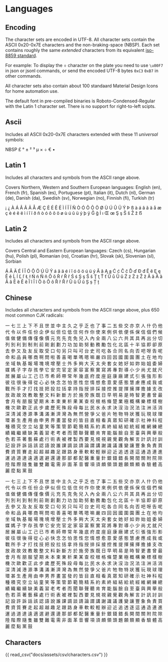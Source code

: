 <h1>Languages</h1>

## Encoding

The character sets are encoded in UTF-8. All character sets contain the ASCII 0x20-0x7E characters and the non-braking-space (NBSP). Each set contains roughly the same *extended* characters from its equivalent [iso-8859 standard](https://en.wikipedia.org/wiki/ISO/IEC_8859).

For example: To display the &#x00F7; character on the plate you need to use `\u00F7` in json or jsonl commands, or send the encoded UTF-8 bytes `0xC3` `0xB7` in other commands.

All character sets also contain about 100 standaard Material Design Icons for home automation use.

The default font in pre-compiled binaries is Roboto-Condensed-Regular with the Latin 1 character set. There is no support for right-to-left scipts.

## Ascii

Includes all ASCII 0x20-0x7E characters extended with these 11 *universal* symbols: 

NBSP
&#x00A3;
&#x00B0;
&#x00B1;
&#x00B2;
&#x00B3;
&#x00B5;
&#x00D7;
&#x00F7;
&#x20AC;
&#x2022;


## Latin 1

Includes all characters and symbols from the ASCII range above.

Covers Northern, Western and Southern European languages: English (en), French (fr), Spanish (es), Portuguese (pt), Italian (it), Dutch (nl), German (de), Danish (da), Swedish (sv), Norwegian (no), Finnish (fi), Turkish (tr)

&#x00A1;
&#x00BF;
&#x00C0;
&#x00C1;
&#x00C2;
&#x00C3;
&#x00C4;
&#x00C5;
&#x00C6;
&#x00C7;
&#x00C8;
&#x00C9;
&#x00CA;
&#x00CB;
&#x00CC;
&#x00CD;
&#x00CE;
&#x00CF;
&#x00D1;
&#x00D2;
&#x00D3;
&#x00D4;
&#x00D5;
&#x00D6;
&#x00D8;
&#x00D9;
&#x00DA;
&#x00DB;
&#x00DC;
&#x00DD;
&#x00DE;
&#x00DF;
&#x00E0;
&#x00E1;
&#x00E2;
&#x00E3;
&#x00E4;
&#x00E5;
&#x00E6;
&#x00E7;
&#x00E8;
&#x00E9;
&#x00EA;
&#x00EB;
&#x00EC;
&#x00ED;
&#x00EE;
&#x00EF;
&#x00F0;
&#x00F1;
&#x00F2;
&#x00F3;
&#x00F4;
&#x00F5;
&#x00F6;
&#x00F8;
&#x00F9;
&#x00FA;
&#x00FB;
&#x00FC;
&#x00FD;
&#x00FE;
&#x00FF;
&#x011E;
&#x011F;
&#x0130;
&#x0131;
&#x0152;
&#x0153;
&#x015E;
&#x015F;
&#x0160;
&#x0161;
&#x017D;
&#x017E;
&#x1E9E;


## Latin 2

Includes all characters and symbols from the ASCII range above.

Covers Central and Eastern European languages: Czech (cs), Hungarian (hu), Polish (pl), Romanian (ro), Croatian (hr), Slovak (sk), Slovenian (sl), Sorbian

&#x00C1;
&#x00C2;
&#x00C4;
&#x00C9;
&#x00CD;
&#x00CE;
&#x00D3;
&#x00D4;
&#x00D6;
&#x00DA;
&#x00DC;
&#x00DD;
&#x00E1;
&#x00E2;
&#x00E4;
&#x00E9;
&#x00ED;
&#x00EE;
&#x00F3;
&#x00F4;
&#x00F6;
&#x00FA;
&#x00FC;
&#x00FD;
&#x0102;
&#x0103;
&#x0104;
&#x0105;
&#x0106;
&#x0107;
&#x010C;
&#x010D;
&#x010E;
&#x010F;
&#x0110;
&#x0111;
&#x0114;
&#x0115;
&#x0118;
&#x0119;
&#x011A;
&#x011B;
&#x0139;
&#x013A;
&#x013D;
&#x013E;
&#x0141;
&#x0142;
&#x0143;
&#x0144;
&#x0147;
&#x0148;
&#x0150;
&#x0151;
&#x0154;
&#x0155;
&#x0158;
&#x0159;
&#x015A;
&#x015B;
&#x015E;
&#x015F;
&#x0160;
&#x0161;
&#x0162;
&#x0163;
&#x0164;
&#x0165;
&#x016E;
&#x016F;
&#x0170;
&#x0171;
&#x0179;
&#x017A;
&#x017B;
&#x017C;
&#x017D;
&#x017E;<!-- Serbo-Croatian Digraphs: Usually written as separate letters
&#x01C4;
&#x01C5;
&#x01C6;
&#x01C7;
&#x01C8;
&#x01C9;
&#x01CA;
&#x01CB;
&#x01CC;
-->
&#x01CD;
&#x01CE;
&#x0200;
&#x0201;
&#x0202;
&#x0203;
&#x0204;
&#x0205;
&#x0206;
&#x0207;
&#x0208;
&#x0209;
&#x020A;
&#x020B;
&#x020C;
&#x020D;
&#x020E;
&#x020F;
&#x0210;
&#x0211;
&#x0212;
&#x0213;
&#x0214;
&#x0215;
&#x0216;
&#x0217;
&#x0218;
&#x0219;
&#x021A;
&#x021B;


## Chinese

Includes all characters and symbols from the ASCII range above, plus 650 most common CJK radicals:

&#x4E00;
&#x4E03;
&#x4E09;
&#x4E0A;
&#x4E0B;
&#x4E0D;
&#x4E14;
&#x4E16;
&#x4E26;
&#x4E2D;
&#x4E3B;
&#x4E45;
&#x4E4B;
&#x4E4E;
&#x4E4F;
&#x4E5F;
&#x4E86;
&#x4E8B;
&#x4E8C;
&#x4E94;
&#x4E9B;
&#x4EA4;
&#x4EA6;
&#x4EAC;
&#x4EBA;
&#x4EC0;
&#x4ECD;
&#x4ED6;
&#x4EE3;
&#x4EE4;
&#x4EE5;
&#x4EF6;
&#x4EFB;
&#x4EFD;
&#x4F01;
&#x4F0A;
&#x4F3C;
&#x4F46;
&#x4F4D;
&#x4F4E;
&#x4F4F;
&#x4F55;
&#x4F5C;
&#x4F60;
&#x4F7F;
&#x4F86;
&#x4F8B;
&#x4F9B;
&#x4F9D;
&#x4FBF;
&#x4FC2;
&#x4FDD;
&#x4FE1;
&#x500B;
&#x5011;
&#x5019;
&#x503C;
&#x505A;
&#x5065;
&#x5099;
&#x50B3;
&#x50C5;
&#x50CF;
&#x50F9;
&#x5143;
&#x5145;
&#x5148;
&#x514B;
&#x514D;
&#x5152;
&#x5165;
&#x5167;
&#x5168;
&#x5169;
&#x516B;
&#x516C;
&#x516D;
&#x5171;
&#x5176;
&#x5177;
&#x518D;
&#x51FA;
&#x5206;
&#x5207;
&#x5217;
&#x5225;
&#x5229;
&#x5230;
&#x5236;
&#x5247;
&#x524D;
&#x525B;
&#x5275;
&#x5283;
&#x529B;
&#x529F;
&#x52A0;
&#x52A9;
&#x52AA;
&#x52D5;
&#x52D9;
&#x52F5;
&#x5305;
&#x5316;
&#x5317;
&#x5340;
&#x5341;
&#x534A;
&#x5354;
&#x5373;
&#x537B;
&#x539F;
&#x53BB;
&#x53C3;
&#x53C8;
&#x53CA;
&#x53CB;
&#x53CD;
&#x53D6;
&#x53D7;
&#x53E3;
&#x53E5;
&#x53E6;
&#x53EA;
&#x53EB;
&#x53EF;
&#x53F0;
&#x53F2;
&#x53F8;
&#x5403;
&#x5404;
&#x5408;
&#x540C;
&#x540D;
&#x5411;
&#x5426;
&#x5427;
&#x5440;
&#x544A;
&#x5462;
&#x547D;
&#x548C;
&#x54C1;
&#x54E1;
&#x54EA;
&#x5546;
&#x554A;
&#x554F;
&#x5566;
&#x5584;
&#x559C;
&#x559D;
&#x55AE;
&#x55CE;
&#x55EF;
&#x561B;
&#x56B4;
&#x56DB;
&#x56DE;
&#x56E0;
&#x570B;
&#x570D;
&#x5712;
&#x5718;
&#x571F;
&#x5728;
&#x5730;
&#x5747;
&#x5750;
&#x57DF;
&#x57F7;
&#x57FA;
&#x5831;
&#x5834;
&#x584A;
&#x5883;
&#x589E;
&#x58D3;
&#x58EB;
&#x5916;
&#x591A;
&#x5920;
&#x5927;
&#x5929;
&#x592A;
&#x592E;
&#x5957;
&#x5973;
&#x5979;
&#x597D;
&#x5982;
&#x59B3;
&#x59CB;
&#x59D0;
&#x59D4;
&#x5A66;
&#x5A92;
&#x5ABD;
&#x5B50;
&#x5B57;
&#x5B58;
&#x5B69;
&#x5B78;
&#x5B83;
&#x5B89;
&#x5B8C;
&#x5B98;
&#x5B9A;
&#x5BB6;
&#x5BB9;
&#x5BCC;
&#x5BDF;
&#x5BE6;
&#x5BEB;
&#x5C07;
&#x5C08;
&#x5C0D;
&#x5C0E;
&#x5C0F;
&#x5C11;
&#x5C1A;
&#x5C24;
&#x5C31;
&#x5C3A;
&#x5C45;
&#x5C55;
&#x5C6C;
&#x5C71;
&#x5DE5;
&#x5DF1;
&#x5DF2;
&#x5E02;
&#x5E0C;
&#x5E2B;
&#x5E36;
&#x5E38;
&#x5E74;
&#x5E7E;
&#x5E95;
&#x5E9C;
&#x5EA6;
&#x5EA7;
&#x5EAD;
&#x5EB7;
&#x5EE0;
&#x5EFA;
&#x5F0F;
&#x5F15;
&#x5F35;
&#x5F37;
&#x5F62;
&#x5F71;
&#x5F7C;
&#x5F80;
&#x5F88;
&#x5F8C;
&#x5F97;
&#x5F9E;
&#x5FC3;
&#x5FC5;
&#x5FEB;
&#x5FF5;
&#x600E;
&#x6015;
&#x601D;
&#x6027;
&#x60A8;
&#x60C5;
&#x60F3;
&#x6108;
&#x610F;
&#x611B;
&#x611F;
&#x614B;
&#x6167;
&#x616E;
&#x61C9;
&#x6210;
&#x6211;
&#x6216;
&#x6230;
&#x6240;
&#x624B;
&#x624D;
&#x6253;
&#x627E;
&#x6280;
&#x628A;
&#x6295;
&#x62C9;
&#x62EC;
&#x62FF;
&#x6301;
&#x6307;
&#x6388;
&#x6392;
&#x63A1;
&#x63A5;
&#x63A7;
&#x63A8;
&#x63D0;
&#x63EE;
&#x64C1;
&#x64C7;
&#x64D4;
&#x64DA;
&#x652F;
&#x6539;
&#x653E;
&#x653F;
&#x6545;
&#x6548;
&#x6559;
&#x6562;
&#x6574;
&#x6587;
&#x6599;
&#x65B0;
&#x65B7;
&#x65B9;
&#x65BC;
&#x65BD;
&#x65C1;
&#x65CF;
&#x65E2;
&#x65E5;
&#x65E9;
&#x660E;
&#x6613;
&#x662F;
&#x6642;
&#x667A;
&#x66F4;
&#x66F8;
&#x66FE;
&#x6700;
&#x6703;
&#x6708;
&#x6709;
&#x670B;
&#x670D;
&#x671B;
&#x671F;
&#x672A;
&#x672C;
&#x675F;
&#x6771;
&#x6790;
&#x679C;
&#x67D0;
&#x67E5;
&#x6821;
&#x6839;
&#x683C;
&#x689D;
&#x695A;
&#x696D;
&#x6975;
&#x6982;
&#x69CB;
&#x6A02;
&#x6A19;
&#x6A23;
&#x6A39;
&#x6A5F;
&#x6B21;
&#x6B50;
&#x6B61;
&#x6B63;
&#x6B64;
&#x6B65;
&#x6B72;
&#x6B77;
&#x6B7B;
&#x6B8A;
&#x6BB5;
&#x6BCD;
&#x6BCF;
&#x6BD4;
&#x6C11;
&#x6C34;
&#x6C38;
&#x6C42;
&#x6C7A;
&#x6C92;
&#x6CBB;
&#x6CC1;
&#x6CD5;
&#x6CE8;
&#x6D32;
&#x6D3B;
&#x6D88;
&#x6DF1;
&#x6E05;
&#x6E1B;
&#x6E2F;
&#x6E90;
&#x6E96;
&#x6E9D;
&#x6EFF;
&#x6F38;
&#x6FDF;
&#x7063;
&#x70BA;
&#x7121;
&#x7136;
&#x71DF;
&#x722D;
&#x7236;
&#x7238;
&#x7247;
&#x7260;
&#x7269;
&#x7279;
&#x72C0;
&#x7372;
&#x73A9;
&#x73FE;
&#x7403;
&#x7406;
&#x74B0;
&#x751A;
&#x751F;
&#x7522;
&#x7528;
&#x7531;
&#x7533;
&#x7537;
&#x754C;
&#x756B;
&#x7576;
&#x767C;
&#x7684;
&#x7686;
&#x76EE;
&#x76F4;
&#x76F8;
&#x770B;
&#x771F;
&#x773E;
&#x77E5;
&#x7814;
&#x78BA;
&#x793A;
&#x793E;
&#x795E;
&#x79D1;
&#x7A0B;
&#x7A2E;
&#x7A4D;
&#x7A76;
&#x7A7A;
&#x7ACB;
&#x7AD9;
&#x7AE5;
&#x7B11;
&#x7B49;
&#x7B56;
&#x7BA1;
&#x7BC0;
&#x7BC4;
&#x7C21;
&#x7CBE;
&#x7CFB;
&#x7D04;
&#x7D20;
&#x7D42;
&#x7D44;
&#x7D50;
&#x7D66;
&#x7D71;
&#x7D93;
&#x7DAD;
&#x7DB2;
&#x7DF4;
&#x7E3D;
&#x7E3E;
&#x7E54;
&#x7E7C;
&#x7E8C;
&#x7F3A;
&#x7F8E;
&#x7FA9;
&#x7FD2;
&#x8001;
&#x8003;
&#x8005;
&#x800C;
&#x805E;
&#x806F;
&#x8072;
&#x807D;
&#x80AF;
&#x80B2;
&#x80FD;
&#x8166;
&#x81C9;
&#x81EA;
&#x81F3;
&#x81FA;
&#x8207;
&#x8208;
&#x8209;
&#x822C;
&#x8272;
&#x82E5;
&#x8336;
&#x8457;
&#x85DD;
&#x8607;
&#x8655;
&#x884C;
&#x8853;
&#x8868;
&#x88AB;
&#x88E1;
&#x88FD;
&#x897F;
&#x8981;
&#x898B;
&#x898F;
&#x8996;
&#x89AA;
&#x89BA;
&#x89C0;
&#x89D2;
&#x89E3;
&#x8A00;
&#x8A08;
&#x8A0A;
&#x8A0E;
&#x8A13;
&#x8A18;
&#x8A2D;
&#x8A31;
&#x8A34;
&#x8A71;
&#x8A72;
&#x8A8D;
&#x8A9E;
&#x8AAA;
&#x8AB0;
&#x8AB2;
&#x8ABF;
&#x8AC7;
&#x8ACB;
&#x8AD6;
&#x8B02;
&#x8B1B;
&#x8B1D;
&#x8B58;
&#x8B70;
&#x8B77;
&#x8B8A;
&#x8B93;
&#x8C50;
&#x8C61;
&#x8CA0;
&#x8CAC;
&#x8CB7;
&#x8CBB;
&#x8CC7;
&#x8CEA;
&#x8CFD;
&#x8D70;
&#x8D77;
&#x8D85;
&#x8D8A;
&#x8DA3;
&#x8DB3;
&#x8DDF;
&#x8DEF;
&#x8EAB;
&#x8ECA;
&#x8EDF;
&#x8F03;
&#x8F15;
&#x8FA6;
&#x8FCE;
&#x8FD1;
&#x8FFD;
&#x900F;
&#x9010;
&#x9019;
&#x901A;
&#x9020;
&#x9023;
&#x9032;
&#x904B;
&#x904E;
&#x9053;
&#x9054;
&#x9060;
&#x9069;
&#x9078;
&#x907F;
&#x9084;
&#x908A;
&#x90A3;
&#x90E8;
&#x90FD;
&#x914D;
&#x91AB;
&#x91CD;
&#x91CF;
&#x91DD;
&#x9280;
&#x9322;
&#x932F;
&#x9577;
&#x958B;
&#x9593;
&#x95DC;
&#x9644;
&#x9662;
&#x9664;
&#x9678;
&#x968E;
&#x969B;
&#x96A8;
&#x96BB;
&#x96D6;
&#x96D9;
&#x96E3;
&#x96FB;
&#x9700;
&#x975E;
&#x9762;
&#x9769;
&#x97F3;
&#x97FF;
&#x9805;
&#x9808;
&#x9817;
&#x9818;
&#x982D;
&#x984C;
&#x9858;
&#x985E;
&#x986F;
&#x9999;
&#x9A57;
&#x9AD4;
&#x9AD8;
&#x9E97;
&#x9EBC;
&#x9EDE;
&#x9EE8;
&#x9F13;



一 
七 
三 
上 
下 
不 
且 
世 
並 
中 
主 
久 
之 
乎 
乏 
也 
了 
事 
二 
五 
些 
交 
亦 
京 
人 
什 
仍 
他 
代 
令 
以 
件 
任 
份 
企 
伊 
似 
但 
位 
低 
住 
何 
作 
你 
使 
來 
例 
供 
依 
便 
係 
保 
信 
個 
們 
候 
值 
做 
健 
備 
傳 
僅 
像 
價 
元 
充 
先 
克 
免 
兒 
入 
內 
全 
兩 
八 
公 
六 
共 
其 
具 
再 
出 
分 
切 
列 
別 
利 
到 
制 
則 
前 
剛 
創 
劃 
力 
功 
加 
助 
努 
動 
務 
勵 
包 
化 
北 
區 
十 
半 
協 
即 
卻 
原 
去 
參 
又 
及 
友 
反 
取 
受 
口 
句 
另 
只 
叫 
可 
台 
史 
司 
吃 
各 
合 
同 
名 
向 
否 
吧 
呀 
告 
呢 
命 
和 
品 
員 
哪 
商 
啊 
問 
啦 
善 
喜 
喝 
單 
嗎 
嗯 
嘛 
嚴 
四 
回 
因 
國 
圍 
園 
團 
土 
在 
地 
均 
坐 
域 
執 
基 
報 
場 
塊 
境 
增 
壓 
士 
外 
多 
夠 
大 
天 
太 
央 
套 
女 
她 
好 
如 
妳 
始 
姐 
委 
婦 
媒 
媽 
子 
字 
存 
孩 
學 
它 
安 
完 
官 
定 
家 
容 
富 
察 
實 
寫 
將 
專 
對 
導 
小 
少 
尚 
尤 
就 
尺 
居 
展 
屬 
山 
工 
己 
已 
市 
希 
師 
帶 
常 
年 
幾 
底 
府 
度 
座 
庭 
康 
廠 
建 
式 
引 
張 
強 
形 
影 
彼 
往 
很 
後 
得 
從 
心 
必 
快 
念 
怎 
怕 
思 
性 
您 
情 
想 
愈 
意 
愛 
感 
態 
慧 
慮 
應 
成 
我 
或 
戰 
所 
手 
才 
打 
找 
技 
把 
投 
拉 
括 
拿 
持 
指 
授 
排 
採 
接 
控 
推 
提 
揮 
擁 
擇 
擔 
據 
支 
改 
放 
政 
故 
效 
教 
敢 
整 
文 
料 
新 
斷 
方 
於 
施 
旁 
族 
既 
日 
早 
明 
易 
是 
時 
智 
更 
書 
曾 
最 
會 
月 
有 
朋 
服 
望 
期 
未 
本 
束 
東 
析 
果 
某 
查 
校 
根 
格 
條 
楚 
業 
極 
概 
構 
樂 
標 
樣 
樹 
機 
次 
歐 
歡 
正 
此 
步 
歲 
歷 
死 
殊 
段 
母 
每 
比 
民 
水 
永 
求 
決 
沒 
治 
況 
法 
注 
洲 
活 
消 
深 
清 
減 
港 
源 
準 
溝 
滿 
漸 
濟 
灣 
為 
無 
然 
營 
爭 
父 
爸 
片 
牠 
物 
特 
狀 
獲 
玩 
現 
球 
理 
環 
甚 
生 
產 
用 
由 
申 
男 
界 
畫 
當 
發 
的 
皆 
目 
直 
相 
看 
真 
眾 
知 
研 
確 
示 
社 
神 
科 
程 
種 
積 
究 
空 
立 
站 
童 
笑 
等 
策 
管 
節 
範 
簡 
精 
系 
約 
素 
終 
組 
結 
給 
統 
經 
維 
網 
練 
總 
績 
織 
繼 
續 
缺 
美 
義 
習 
老 
考 
者 
而 
聞 
聯 
聲 
聽 
肯 
育 
能 
腦 
臉 
自 
至 
臺 
與 
興 
舉 
般 
色 
若 
茶 
著 
藝 
蘇 
處 
行 
術 
表 
被 
裡 
製 
西 
要 
見 
規 
視 
親 
覺 
觀 
角 
解 
言 
計 
訊 
討 
訓 
記 
設 
許 
訴 
話 
該 
認 
語 
說 
誰 
課 
調 
談 
請 
論 
謂 
講 
謝 
識 
議 
護 
變 
讓 
豐 
象 
負 
責 
買 
費 
資 
質 
賽 
走 
起 
超 
越 
趣 
足 
跟 
路 
身 
車 
軟 
較 
輕 
辦 
迎 
近 
追 
透 
逐 
這 
通 
造 
連 
進 
運 
過 
道 
達 
遠 
適 
選 
避 
還 
邊 
那 
部 
都 
配 
醫 
重 
量 
針 
銀 
錢 
錯 
長 
開 
間 
關 
附 
院 
除 
陸 
階 
際 
隨 
隻 
雖 
雙 
難 
電 
需 
非 
面 
革 
音 
響 
項 
須 
頗 
領 
頭 
題 
願 
類 
顯 
香 
驗 
體 
高 
麗 
麼 
點 
黨 
鼓 



<!--
## Character Sets

- latin-1: West European languages: French (fr), Spanish (es), Catalan (ca), Basque (eu), Portuguese (pt), Italian (it), Albanian (sq), Rhaeto-Romanic (rm), Dutch (nl), German (de), Danish (da), Swedish (sv), Norwegian (no), Finnish (fi), Faroese (fo), Icelandic (is), Irish (ga), Scottish (gd), and English (en), incidentally also Afrikaans (af) and Swahili (sw), Australia and much of Africa
- latin-2: Central and Eastern Europe: Czech (cs), Hungarian (hu), Polish (pl), Romanian (ro), Croatian (hr), Slovak (sk), Slovenian (sl), Sorbian
- latin-3: Esperanto (eo) and Maltese
- iso-8859-4 (latin4): Superseeded by Latin6
- iso-8859-5: Cyrillic letters for Bulgarian (bg), Byelorussian (be), Macedonian (mk), Russian (ru), Serbian (sr) and Ukrainian (uk).
- iso-8859-7:  Greek
- ISO-8859-9 (Latin5): Turkish
- iso-8859-10 (latin6): Latin6 rearranged the Latin4 characters, dropped some symbols and the Latvian ŗ, added the last missing Inuit (Greenlandic Eskimo) and non-Skolt Sami (Lappish) letters and reintroduced the Icelandic ðýþ to cover the entire Nordic area.
- iso-8859-11: Thai
- iso-8859-13 (latin7): Baltic Rim and re-establish the Latvian (lv) support
- iso-8859-14 (latin8): Adds Gaelic and Welsh (cy) letters to cover all Celtic languages. 
- iso-8859-15 (latin9): Update Latin1 by replacing the less needed symbols ¦¨´¸¼½¾ with forgotten French and Finnish letters and placing the U+20AC Euro sign in the cell =A4 of the former international currency sign ¤.
-->


## Characters

{{ read_csv("docs/assets/csv/characters.csv") }}

